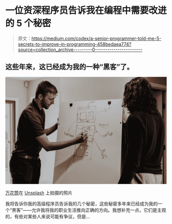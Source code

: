 # 一位资深程序员告诉我在编程中需要改进的 5 个秘密

> 原文：<https://medium.com/codex/a-senior-programmer-told-me-5-secrets-to-improve-in-programming-458bedaea774?source=collection_archive---------0----------------------->

## 这些年来，这已经成为我的一种“黑客”了。

![](img/add5ce42403a254d585785c40838b5c5.png)

[万花筒](https://unsplash.com/@kaleidico?utm_source=medium&utm_medium=referral)在 [Unsplash](https://unsplash.com?utm_source=medium&utm_medium=referral) 上拍摄的照片

我将告诉你我的高级程序员告诉我的几个秘密，这些秘密多年来已经成为我的一个“黑客”——允许我将我的职业生活推向正确的方向。我想补充一点，它们是主观的，有些对某些人来说可能有争议，但是…